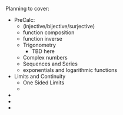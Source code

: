 Planning to cover:
  - PreCalc:
      - (injective/bijective/surjective)
      - function composition
      - function inverse
      - Trigonometry
         - TBD here
      - Complex numbers
      - Sequences and Series
      - exponentials and logarithmic functions
  - Limits and Continuity
     - One Sided Limits
     - 
  -
  -
  -
